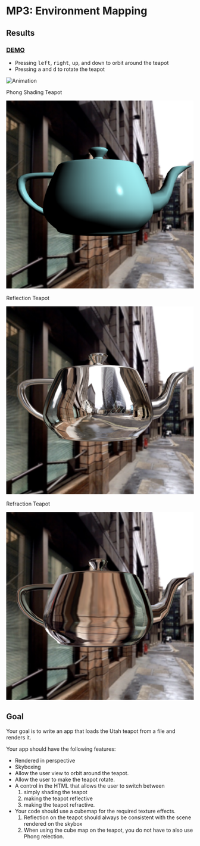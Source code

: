# MP3: Environment Mapping

## Results

### [DEMO](mp3.html)

* Pressing <kbd>left</kbd>, <kbd>right</kbd>, <kbd>up</kbd>, and <kbd>down</kbd> to orbit around the teapot
* Pressing <kbd>a</kbd> and <kbd>d</kbd> to rotate the teapot

![Animation](img/animation.gif)

Phong Shading Teapot

![Phong](img/phong.png)

Reflection Teapot

![Reflection](img/reflection.png)

Refraction Teapot

![Refraction](img/refraction.png)

## Goal

Your goal is to write an app that loads the Utah teapot from a file and renders it.

Your app should have the following features:

* Rendered in perspective
* Skyboxing
* Allow the user view to orbit around the teapot.
* Allow the user to make the teapot rotate.
* A control in the HTML that allows the user to switch between
    1. simply shading the teapot
    2. making the teapot reflective
    3. making the teapot refractive.
* Your code should use a cubemap for the required texture effects.
    1. Reflection on the teapot should always be consistent with the scene rendered on the skybox
    2. When using the cube map on the teapot, you do not have to also use Phong relection.
